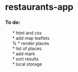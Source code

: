 # restaurants-app

### To do: <br>

<ul>
* html and css <br>
* add map leaflets<br>%
* render places <br>
* list of places <br>
* add mark <br>
* sort results <br>
* local storage <br>
</ul>
